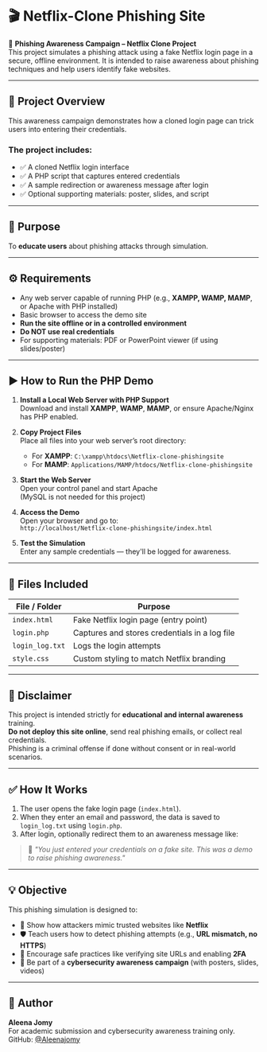 # 🎬 Netflix-Clone Phishing Site

📧 **Phishing Awareness Campaign – Netflix Clone Project**  
This project simulates a phishing attack using a fake Netflix login page in a secure, offline environment. It is intended to raise awareness about phishing techniques and help users identify fake websites.

---

## 📝 Project Overview

This awareness campaign demonstrates how a cloned login page can trick users into entering their credentials.

### The project includes:
- ✅ A cloned Netflix login interface  
- ✅ A PHP script that captures entered credentials  
- ✅ A sample redirection or awareness message after login  
- ✅ Optional supporting materials: poster, slides, and script  

---

## 📌 Purpose

To **educate users** about phishing attacks through simulation.

---

## ⚙️ Requirements

- Any web server capable of running PHP (e.g., **XAMPP, WAMP, MAMP**, or Apache with PHP installed)  
- Basic browser to access the demo site  
- **Run the site offline or in a controlled environment**  
- **Do NOT use real credentials**  
- For supporting materials: PDF or PowerPoint viewer (if using slides/poster)

---

## ▶️ How to Run the PHP Demo

1. **Install a Local Web Server with PHP Support**  
   Download and install **XAMPP**, **WAMP**, **MAMP**, or ensure Apache/Nginx has PHP enabled.

2. **Copy Project Files**  
   Place all files into your web server’s root directory:
   - For **XAMPP**: `C:\xampp\htdocs\Netflix-clone-phishingsite`  
   - For **MAMP**: `Applications/MAMP/htdocs/Netflix-clone-phishingsite`

3. **Start the Web Server**  
   Open your control panel and start Apache  
   (MySQL is not needed for this project)

4. **Access the Demo**  
   Open your browser and go to:  
   `http://localhost/Netflix-clone-phishingsite/index.html`

5. **Test the Simulation**  
   Enter any sample credentials — they'll be logged for awareness.

---

## 📁 Files Included

| File / Folder       | Purpose                                         |
|---------------------|-------------------------------------------------|
| `index.html`        | Fake Netflix login page (entry point)           |
| `login.php`         | Captures and stores credentials in a log file   |
| `login_log.txt`     | Logs the login attempts                         |
| `style.css`         | Custom styling to match Netflix branding        |

---

## 🚨 Disclaimer

This project is intended strictly for **educational and internal awareness** training.  
**Do not deploy this site online**, send real phishing emails, or collect real credentials.  
Phishing is a criminal offense if done without consent or in real-world scenarios.

---

## ✅ How It Works

1. The user opens the fake login page (`index.html`).
2. When they enter an email and password, the data is saved to `login_log.txt` using `login.php`.
3. After login, optionally redirect them to an awareness message like:

> 🛑 *"You just entered your credentials on a fake site. This was a demo to raise phishing awareness."*

---

## 💡 Objective

This phishing simulation is designed to:

- 🎯 Show how attackers mimic trusted websites like **Netflix**
- 🛡️ Teach users how to detect phishing attempts (e.g., **URL mismatch, no HTTPS**)
- 💬 Encourage safe practices like verifying site URLs and enabling **2FA**
- 📢 Be part of a **cybersecurity awareness campaign** (with posters, slides, videos)

---

## 👤 Author

**Aleena Jomy**  
For academic submission and cybersecurity awareness training only.  
GitHub: [@Aleenajomy](https://github.com/Aleenajomy)
